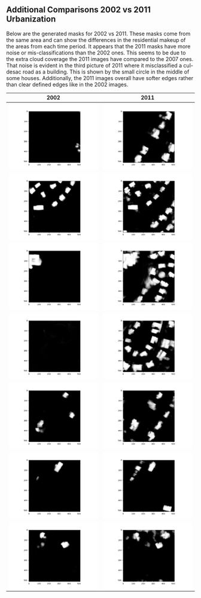 ## Additional Comparisons 2002 vs 2011 Urbanization

Below are the generated masks for 2002 vs 2011. These masks come from the same area and can show the differences in the residential makeup of the areas from each time period. It appears that the 2011 masks have more noise or mis-classifications than the 2002 ones. This seems to be due to the extra cloud coverage the 2011 images have compared to the 2007 ones. That noise is evident in the third picture of 2011 where it misclassified a cul-desac road as a building. This is shown by the small circle in the middle of some houses. Additionally, the 2011 images overall have softer edges rather than clear defined edges like in the 2002 images.

| 2002 | 2011 |
| ---- | ---- |
| ![img.png](images/07_94_mask.png) | ![img.png](images/11_94_mask.png) |
| ![img.png](images/07_54_mask.png) | ![img.png](images/11_54_mask.png) |
| ![img.png](images/07_56_mask.png) | ![img.png](images/11_56_mask.png) |
| ![img.png](images/07_57_mask.png) | ![img.png](images/11_57_mask.png) |
| ![img.png](images/07_71_mask.png) | ![img.png](images/11_71_mask.png) |
| ![img.png](images/07_84_mask.png) | ![img.png](images/11_84_mask.png) |
| ![img.png](images/07_95_mask.png) | ![img.png](images/11_95_mask.png) |
